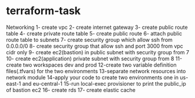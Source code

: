 # terraform-task
Networking
1- create vpc
2- create internet gateway
3- create public route table
4- create private route table
5- create public route
6- attach public route table to subnets
7- create security group which allow ssh from 0.0.0.0/0
8- create security group that allow ssh and port 3000 from vpc cidr only
9- create ec2(bastion) in public subnet with security group from 7
10- create ec2(application) private subnet with security group from 8
11-create two workspaces dev and prod
12-create two variable definition files(.tfvars) for the two environments
13-separate network resources into network module
14-apply your code to create two environments one in us-east-1 and eu-central-1
15-run local-exec provisioner to print the public_ip of bastion ec2
16- create rds
17- create elastic cache
